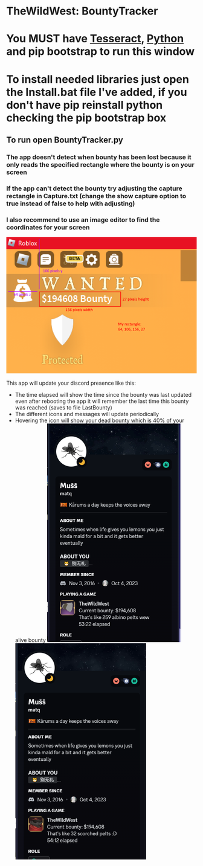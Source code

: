 [comment]: <> ([23/12/2023] Thanks to .luobu for testing)
# TheWildWest: BountyTracker
# You MUST have [Tesseract](https://www.google.com/url?sa=t&rct=j&q=&esrc=s&source=web&cd=&ved=2ahUKEwiz0_vtqKSDAxWjERAIHYegAoMQFnoECA4QAQ&url=https%3A%2F%2Fsourceforge.net%2Fprojects%2Ftesseract-ocr-alt%2Ffiles%2Ftesseract-ocr-setup-3.02.02.exe%2Fdownload&usg=AOvVaw1rP0XHY_cpKegWb85nK_Mo&opi=89978449), [Python](https://www.python.org/downloads/) and pip bootstrap to run this window
# To install needed libraries just open the Install.bat file I've added, if you don't have pip reinstall python checking the pip bootstrap box
## To run open BountyTracker.py

### The app doesn't detect when bounty has been lost because it only reads the specified rectangle where the bounty is on your screen
### If the app can't detect the bounty try adjusting the capture rectangle in Capture.txt (change the show capture option to true instead of false to help with adjusting)
### I also recommend to use an image editor to find the coordinates for your screen

![Example1](tutorial/Example1.png)

This app will update your discord presence like this:
 - The time elapsed will show the time since the bounty was last updated even after rebooting the app it will remember the last time this bounty was reached (saves to file LastBounty)
 - The different icons and messages will update periodically
 - Hovering the icon will show your dead bounty which is 40% of your alive bounty
![Showcase](tutorial/Showcase.png)
![Showcase2](tutorial/Showcase2.png)